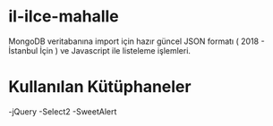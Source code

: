 # il-ilce-mahalle

MongoDB veritabanına import için hazır güncel JSON formatı ( 2018 - İstanbul İçin ) ve Javascript ile listeleme işlemleri.

# Kullanılan Kütüphaneler

-jQuery
-Select2
-SweetAlert
